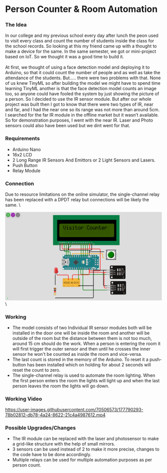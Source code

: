 # Person Counter & Room Automation 

### The Idea
In our college and my previous school every day after lunch the peon used to visit every class and count the number of students inside the class for the school records. So looking at this my friend came up with a thought to make a device for the same. In the same semester, we got or mini-project based on IoT. So we thought it was a good time to build it. \
\
At first, we thought of using a face detection model and deploying it to Arduino, so that it could count the number of people and as well as take the attendance of the students. But..... there were two problems with that. None of us knew TinyML so after building the model we might have to spend time learning TinyML another is that the face detection model counts an image too, so anyone could have fooled the system by just showing the picture of a person.  So I decided to use the IR sensor module. But after our whole project was built then I got to know that there were two types of IR, near and far, and I had the near one so its range was not more than around 5cm. I searched for the far IR module in the offline market but it wasn’t available. So for demonstration purposes, I went with the near IR. Laser and Photo sensors could also have been used but we dint went for that. 

### Requirements
- Arduino Nano
- 16x2 LCD
- 2 Long Range IR Sensors And Emittors or 2 Light Sensors and Lasers.
- Push Button
- Relay Module

### Connection
Due to resource limitations on the online simulator, the single-channel relay has been replaced with a DPDT relay but connections will be likely the same. \

![Connection_Image](PersonCounterConnectionWokwi.png) 
\
### Working
- The model consists of two Individual IR sensor modules both will be installed in the door one will be inside the room and another will be outside of the room but the distance between them is not too much, around 15 cm should do the work. When a person is entering the room it will first trigger the outer sensor and then until he crosses the inner sensor he won't be counted as inside the room and vice-versa.
- The last count is stored in the memory of the Arduino. To reset it a push-button has been installed which on holding for about 2 seconds will reset the count to zero. 
- The single-channel relay is used to automate the room lighting. When the first person enters the room the lights will light up and when the last person leaves the room the lights will go down.

### Working Video

https://user-images.githubusercontent.com/70506573/177790293-78b02812-db78-4a24-8622-21c4a4987612.mp4

### Possible Upgrades/Changes
- The IR module can be replaced with the laser and photosensor to make a grid-like structure with the help of small mirrors.
- 3 sensors can be used instead of 2 to make it more precise, changes to the code have to be done accordingly.
- Multiple relays can be used for multiple automation purposes as per person count. 
